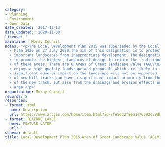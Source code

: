 ```yaml
---
category:
- Planning
- Environment
- Open Data
date_created: '2017-12-13'
date_updated: '2020-11-30'
license: ''
maintainer: Moray Council
notes: "<p>The Local Development Plan 2015 was superseded by the Local Development\
  \ Plan 2020 on 27 July 2020.The aim of this designation is to protect areas of strategically\
  \ important landscapes from inappropriate development. The designation also aims\
  \ to promote the highest standards of design to retain the traditional character\
  \ of these areas. There are 8 Areas of Great Landscape Value (AGLV\u2019s) in Moray.Moray\
  \ enjoys a high quality landscape and proposals which are likely to result in a\
  \ significant adverse impact on the landscape will not be supported. The creation\
  \ of new hill tracks can have a significant impact primarily from the visual appearance\
  \ of the new track, but also from the drainage and erosion effects on the local\
  \ area.</p>"
organization: Moray Council
records: 8
resources:
- format: html
  name: Description
  url: https://www.arcgis.com/home/item.html?id=7fe8dc2f9ea1476592c29db5661450f4
- format: FEATURE LAYER
  name: FEATURE LAYER
  url: ''
schema: default
title: Local Development Plan 2015 Area of Great Landscape Value (AGLV) (Moray)
---
```

